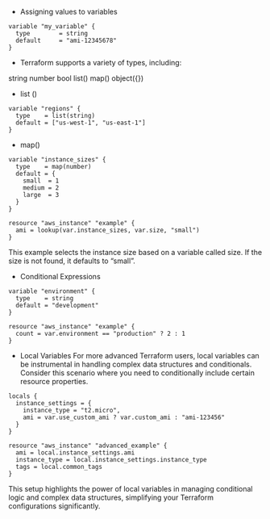 - Assigning values to variables

```hcl
variable "my_variable" {
  type        = string
  default     = "ami-12345678"
}
```

- Terraform supports a variety of types, including:

string
number
bool
list()
map()
object({})

- list ()
```hcl
variable "regions" {
  type    = list(string)
  default = ["us-west-1", "us-east-1"]
}
```
- map()
```hcl
variable "instance_sizes" {
  type    = map(number)
  default = {
    small  = 1
    medium = 2
    large  = 3
  }
}

resource "aws_instance" "example" {
  ami = lookup(var.instance_sizes, var.size, "small")
}
```
This example selects the instance size based on a variable called size. If the size is not found, it defaults to “small”.

- Conditional Expressions
```hcl
variable "environment" {
  type    = string
  default = "development"
}

resource "aws_instance" "example" {
  count = var.environment == "production" ? 2 : 1
}
```
- Local Variables
For more advanced Terraform users, local variables can be instrumental in handling complex data structures and conditionals. Consider this scenario where you need to conditionally include certain resource properties.
```hcl
locals {
  instance_settings = {
    instance_type = "t2.micro",
    ami = var.use_custom_ami ? var.custom_ami : "ami-123456"
  }
}

resource "aws_instance" "advanced_example" {
  ami = local.instance_settings.ami
  instance_type = local.instance_settings.instance_type
  tags = local.common_tags
}
```
This setup highlights the power of local variables in managing conditional logic and complex data structures, simplifying your Terraform configurations significantly.
